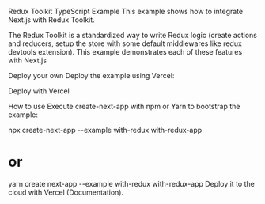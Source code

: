 Redux Toolkit TypeScript Example
This example shows how to integrate Next.js with Redux Toolkit.

The Redux Toolkit is a standardized way to write Redux logic (create actions and reducers, setup the store with some default middlewares like redux devtools extension). This example demonstrates each of these features with Next.js

Deploy your own
Deploy the example using Vercel:

Deploy with Vercel

How to use
Execute create-next-app with npm or Yarn to bootstrap the example:

npx create-next-app --example with-redux with-redux-app
# or
yarn create next-app --example with-redux with-redux-app
Deploy it to the cloud with Vercel (Documentation).